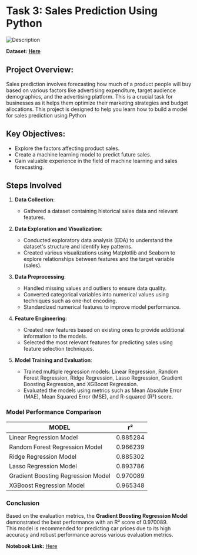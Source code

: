 # Task 3: Sales Prediction Using Python    
![Description](https://miro.medium.com/v2/resize:fit:1100/format:webp/1*OB6ODKHJN_IfS2IC3rIlQg.png)  

**Dataset: [Here](https://www.kaggle.com/datasets/bumba5341/advertisingcsv)** 

## Project Overview:
Sales prediction involves forecasting how much of a product people will buy based on various factors like advertising expenditure, target audience demographics, and the advertising platform. This is a crucial task for businesses as it helps them optimize their marketing strategies and budget allocations. This project is designed to help you learn how to build a model for sales prediction using Python

## Key Objectives:
* Explore the factors affecting product sales.
* Create a machine learning model to predict future sales.
* Gain valuable experience in the field of machine learning and sales forecasting.

## Steps Involved

1. **Data Collection**:
   - Gathered a dataset containing historical sales data and relevant features.

2. **Data Exploration and Visualization**:
   - Conducted exploratory data analysis (EDA) to understand the dataset's structure and identify key patterns.
   - Created various visualizations using Matplotlib and Seaborn to explore relationships between features and the target variable (sales).

3. **Data Preprocessing**:
   - Handled missing values and outliers to ensure data quality.
   - Converted categorical variables into numerical values using techniques such as one-hot encoding.
   - Standardized numerical features to improve model performance.

4. **Feature Engineering**:
   - Created new features based on existing ones to provide additional information to the models.
   - Selected the most relevant features for predicting sales using feature selection techniques.

5. **Model Training and Evaluation**:
   - Trained multiple regression models: Linear Regression, Random Forest Regression, Ridge Regression, Lasso Regression, Gradient Boosting Regression, and XGBoost Regression.
   - Evaluated the models using metrics such as Mean Absolute Error (MAE), Mean Squared Error (MSE), and R-squared (R²) score.


### Model Performance Comparison

| MODEL                        | r²            |
|------------------------------|---------------|
| Linear Regression Model      | 0.885284      |
| Random Forest Regression Model| 0.966239    |
| Ridge Regression Model       | 0.885302      |
| Lasso Regression Model       | 0.893786      |
| Gradient Boosting Regression Model | 0.970089 |
| XGBoost Regression Model     | 0.965348      |


### Conclusion

Based on the evaluation metrics, the **Gradient Boosting Regression Model** demonstrated the best performance with an R² score of 0.970089.    
This model is recommended for predicting car prices due to its high accuracy and robust performance across various evaluation metrics.   

**Notebook Link:** [Here](https://github.com/Ayushsharma707/OIBSIP/blob/main/Sales%20Prediction%20Using%20Python/Notebook.ipynb)         

